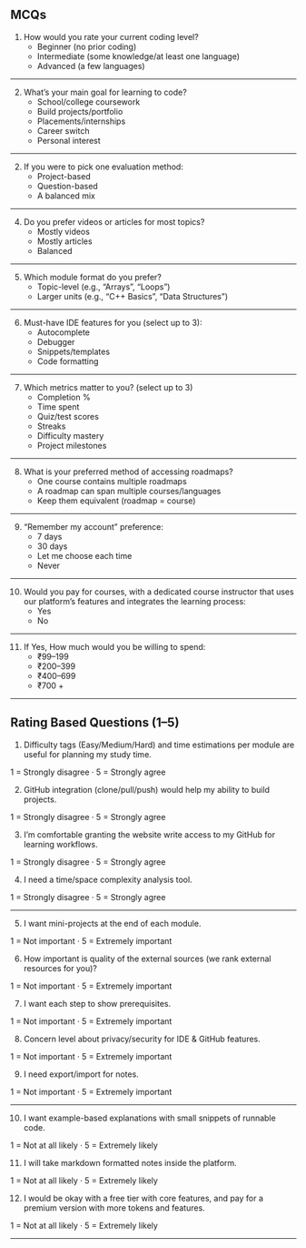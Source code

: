 ## **MCQs**
1. How would you rate your current coding level?
   * Beginner (no prior coding)
   * Intermediate (some knowledge/at least one language)
   * Advanced (a few languages)

---
     
2. What’s your main goal for learning to code?
   * School/college coursework
   * Build projects/portfolio
   * Placements/internships
   * Career switch
   * Personal interest
---
     
2. If you were to pick one evaluation method:
   * Project-based
   * Question-based
   * A balanced mix

---
     
4. Do you prefer videos or articles for most topics?
   * Mostly videos
   * Mostly articles
   * Balanced

---
     
5. Which module format do you prefer?
   * Topic-level (e.g., “Arrays”, “Loops”)
   * Larger units (e.g., “C++ Basics”, “Data Structures”)

---
     
6. Must-have IDE features for you (select up to 3):
   * Autocomplete
   * Debugger
   * Snippets/templates
   * Code formatting

---

7. Which metrics matter to you? (select up to 3)
   * Completion %
   * Time spent
   * Quiz/test scores
   * Streaks
   * Difficulty mastery
   * Project milestones

---

8. What is your preferred method of accessing roadmaps?
   * One course contains multiple roadmaps
   * A roadmap can span multiple courses/languages
   * Keep them equivalent (roadmap = course)

---

9. “Remember my account” preference:
    * 7 days
    * 30 days
    * Let me choose each time
    * Never

---

10. Would you pay for courses, with a dedicated course instructor that uses our platform’s features and integrates the learning process:  
    * Yes
    * No

---

11. If Yes, How much would you be willing to spend:
    * ₹99–199
    * ₹200–399
    * ₹400–699
    * ₹700 +

---

## **Rating Based Questions (1–5)**

1. Difficulty tags (Easy/Medium/Hard) and time estimations per module are useful for planning my study time.

  1 = Strongly disagree · 5 = Strongly agree

2. GitHub integration (clone/pull/push) would help my ability to build projects.

  1 = Strongly disagree · 5 = Strongly agree

3. I’m comfortable granting the website write access to my GitHub for learning workflows.

  1 = Strongly disagree · 5 = Strongly agree

4. I need a time/space complexity analysis tool.

  1 = Strongly disagree · 5 = Strongly agree

---

5. I want mini-projects at the end of each module.

  1 = Not important · 5 = Extremely important

6. How important is quality of the external sources (we rank external resources for you)?
 
  1 = Not important · 5 = Extremely important

7. I want each step to show prerequisites.

  1 = Not important · 5 = Extremely important

8. Concern level about privacy/security for IDE & GitHub features.
  
  1 = Not important · 5 = Extremely important

9. I need export/import for notes.

  1 = Not important · 5 = Extremely important

---

10. I want example-based explanations with small snippets of runnable code.

  1 = Not at all likely · 5 = Extremely likely

11. I will take markdown formatted notes inside the platform.

  1 = Not at all likely · 5 = Extremely likely

12. I would be okay with a free tier with core features, and pay for a premium version with more tokens and features.
   
  1 = Not at all likely · 5 = Extremely likely

---


